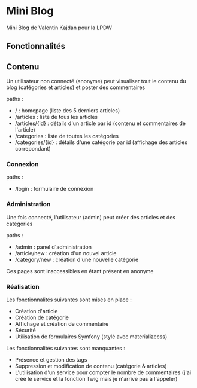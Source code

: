 # Mini Blog

Mini Blog de Valentin Kajdan pour la LPDW

## Fonctionnalités

## Contenu

Un utilisateur non connecté (anonyme) peut visualiser tout le contenu du blog (catégories et articles) et poster des commentaires

paths :
  - /                  : homepage (liste des 5 derniers articles)
  - /articles          : liste de tous les articles
  - /articles/{id}     : détails d'un article par id (contenu et commentaires de l'article)
  - /categories        : liste de toutes les catégories
  - /categories/{id}   : détails d'une catégorie par id (affichage des articles correpondant)

### Connexion

paths :
  - /login             : formulaire de connexion

### Administration

Une fois connecté, l'utilisateur (admin) peut créer des articles et des catégories

paths :
  - /admin             : panel d'administration
  - /article/new       : création d'un nouvel article
  - /category/new      : création d'une nouvelle catégorie

Ces pages sont inaccessibles en étant présent en anonyme

### Réalisation

Les fonctionnalités suivantes sont mises en place :
  - Création d'article
  - Création de catégorie
  - Affichage et création de commentaire
  - Sécurité
  - Utilisation de formulaires Symfony (stylé avec materializecss)

Les fonctionnalités suivantes sont manquantes :
  - Présence et gestion des tags
  - Suppression et modification de contenu (catégorie & articles)
  - L'utilisation d'un service pour compter le nombre de commentaires (j'ai créé le service et la fonction Twig mais je n'arrive pas à l'appeler)
